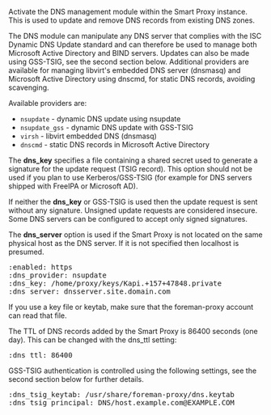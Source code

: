 
Activate the DNS management module within the Smart Proxy instance.  This is used to update and remove DNS records from existing DNS zones.

The DNS module can manipulate any DNS server that complies with the ISC Dynamic DNS Update standard and can therefore be used to manage both Microsoft Active Directory and BIND servers.  Updates can also be made using GSS-TSIG, see the second section below.  Additional providers are available for managing libvirt's embedded DNS server (dnsmasq) and Microsoft Active Directory using dnscmd, for static DNS records, avoiding scavenging.

Available providers are:

* `nsupdate` - dynamic DNS update using nsupdate
* `nsupdate_gss` - dynamic DNS update with GSS-TSIG
* `virsh` - libvirt embedded DNS (dnsmasq)
* `dnscmd` - static DNS records in Microsoft Active Directory

The **dns_key** specifies a file containing a shared secret used to generate a signature for the update request (TSIG record). This option should not be used if you plan to use Kerberos/GSS-TSIG (for example for DNS servers shipped with FreeIPA or Microsoft AD).

If neither the **dns_key** or GSS-TSIG is used then the update request is sent without any signature. Unsigned update requests are considered insecure. Some DNS servers can be configured to accept only signed signatures.

The **dns_server** option is used if the Smart Proxy is not located on the same physical host as the DNS server. If it is not specified then localhost is presumed.
<pre>
:enabled: https
:dns_provider: nsupdate
:dns_key: /home/proxy/keys/Kapi.+157+47848.private
:dns_server: dnsserver.site.domain.com
</pre>

<div class="alert alert-info">If you use a key file or keytab, make sure that the foreman-proxy account can read that file.</div>

The TTL of DNS records added by the Smart Proxy is 86400 seconds (one day).  This can be changed with the dns_ttl setting:
<pre>
:dns_ttl: 86400
</pre>

GSS-TSIG authentication is controlled using the following settings, see the second section below for further details.
<pre>
:dns_tsig_keytab: /usr/share/foreman-proxy/dns.keytab
:dns_tsig_principal: DNS/host.example.com@EXAMPLE.COM
</pre>

